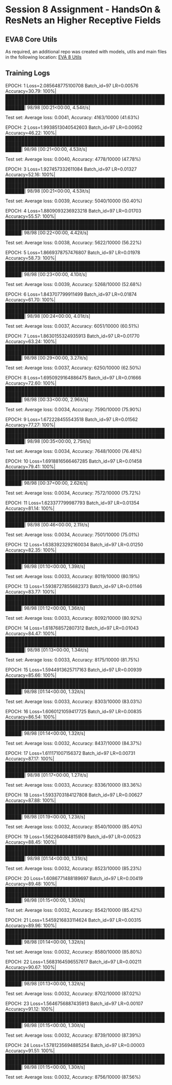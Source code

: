 # Session 8 Assignment - HandsOn & ResNets an Higher Receptive Fields

## EVA8 Core Utils

As required, an additional repo was created with models, utils and main files in the following location: [EVA 8 Utils](https://github.com/shivam13juna/eva8_utils.git)


## Training Logs


EPOCH: 1
Loss=2.085648775100708 Batch_id=97 LR=0.00576 Accuracy=30.79: 100%|██████████████████████████████████████████████████████████████████████████████████████████████████████████| 98/98 [00:21<00:00,  4.54it/s]

Test set: Average loss: 0.0041, Accuracy: 4163/10000 (41.63%)

EPOCH: 2
Loss=1.9938513040542603 Batch_id=97 LR=0.00952 Accuracy=46.22: 100%|█████████████████████████████████████████████████████████████████████████████████████████████████████████| 98/98 [00:21<00:00,  4.53it/s]

Test set: Average loss: 0.0040, Accuracy: 4778/10000 (47.78%)

EPOCH: 3
Loss=1.927457332611084 Batch_id=97 LR=0.01327 Accuracy=52.16: 100%|██████████████████████████████████████████████████████████████████████████████████████████████████████████| 98/98 [00:21<00:00,  4.53it/s]

Test set: Average loss: 0.0039, Accuracy: 5040/10000 (50.40%)

EPOCH: 4
Loss=1.8809093236923218 Batch_id=97 LR=0.01703 Accuracy=55.57: 100%|█████████████████████████████████████████████████████████████████████████████████████████████████████████| 98/98 [00:22<00:00,  4.42it/s]

Test set: Average loss: 0.0038, Accuracy: 5622/10000 (56.22%)

EPOCH: 5
Loss=1.8669378757476807 Batch_id=97 LR=0.01978 Accuracy=58.73: 100%|█████████████████████████████████████████████████████████████████████████████████████████████████████████| 98/98 [00:23<00:00,  4.10it/s]

Test set: Average loss: 0.0039, Accuracy: 5268/10000 (52.68%)

EPOCH: 6
Loss=1.843707799911499 Batch_id=97 LR=0.01874 Accuracy=61.70: 100%|██████████████████████████████████████████████████████████████████████████████████████████████████████████| 98/98 [00:24<00:00,  4.01it/s]

Test set: Average loss: 0.0037, Accuracy: 6051/10000 (60.51%)

EPOCH: 7
Loss=1.8630155324935913 Batch_id=97 LR=0.01770 Accuracy=63.24: 100%|█████████████████████████████████████████████████████████████████████████████████████████████████████████| 98/98 [00:29<00:00,  3.27it/s]

Test set: Average loss: 0.0037, Accuracy: 6250/10000 (62.50%)

EPOCH: 8
Loss=1.6950929164886475 Batch_id=97 LR=0.01666 Accuracy=72.60: 100%|█████████████████████████████████████████████████████████████████████████████████████████████████████████| 98/98 [00:33<00:00,  2.96it/s]

Test set: Average loss: 0.0034, Accuracy: 7590/10000 (75.90%)

EPOCH: 9
Loss=1.672228455543518 Batch_id=97 LR=0.01562 Accuracy=77.27: 100%|██████████████████████████████████████████████████████████████████████████████████████████████████████████| 98/98 [00:35<00:00,  2.75it/s]

Test set: Average loss: 0.0034, Accuracy: 7648/10000 (76.48%)

EPOCH: 10
Loss=1.6918816566467285 Batch_id=97 LR=0.01458 Accuracy=79.41: 100%|█████████████████████████████████████████████████████████████████████████████████████████████████████████| 98/98 [00:37<00:00,  2.62it/s]

Test set: Average loss: 0.0034, Accuracy: 7572/10000 (75.72%)

EPOCH: 11
Loss=1.623377799987793 Batch_id=97 LR=0.01354 Accuracy=81.14: 100%|██████████████████████████████████████████████████████████████████████████████████████████████████████████| 98/98 [00:46<00:00,  2.11it/s]

Test set: Average loss: 0.0034, Accuracy: 7501/10000 (75.01%)

EPOCH: 12
Loss=1.6383923292160034 Batch_id=97 LR=0.01250 Accuracy=82.35: 100%|█████████████████████████████████████████████████████████████████████████████████████████████████████████| 98/98 [01:10<00:00,  1.39it/s]

Test set: Average loss: 0.0033, Accuracy: 8019/10000 (80.19%)

EPOCH: 13
Loss=1.5938727855682373 Batch_id=97 LR=0.01146 Accuracy=83.77: 100%|█████████████████████████████████████████████████████████████████████████████████████████████████████████| 98/98 [01:12<00:00,  1.36it/s]

Test set: Average loss: 0.0033, Accuracy: 8092/10000 (80.92%)

EPOCH: 14
Loss=1.618768572807312 Batch_id=97 LR=0.01043 Accuracy=84.47: 100%|██████████████████████████████████████████████████████████████████████████████████████████████████████████| 98/98 [01:13<00:00,  1.34it/s]

Test set: Average loss: 0.0033, Accuracy: 8175/10000 (81.75%)

EPOCH: 15
Loss=1.5944913625717163 Batch_id=97 LR=0.00939 Accuracy=85.66: 100%|█████████████████████████████████████████████████████████████████████████████████████████████████████████| 98/98 [01:14<00:00,  1.32it/s]

Test set: Average loss: 0.0033, Accuracy: 8303/10000 (83.03%)

EPOCH: 16
Loss=1.6060121059417725 Batch_id=97 LR=0.00835 Accuracy=86.54: 100%|█████████████████████████████████████████████████████████████████████████████████████████████████████████| 98/98 [01:14<00:00,  1.32it/s]

Test set: Average loss: 0.0032, Accuracy: 8437/10000 (84.37%)

EPOCH: 17
Loss=1.611171007156372 Batch_id=97 LR=0.00731 Accuracy=87.17: 100%|██████████████████████████████████████████████████████████████████████████████████████████████████████████| 98/98 [01:17<00:00,  1.27it/s]

Test set: Average loss: 0.0033, Accuracy: 8336/10000 (83.36%)

EPOCH: 18
Loss=1.5933703184127808 Batch_id=97 LR=0.00627 Accuracy=87.88: 100%|█████████████████████████████████████████████████████████████████████████████████████████████████████████| 98/98 [01:19<00:00,  1.23it/s]

Test set: Average loss: 0.0032, Accuracy: 8540/10000 (85.40%)

EPOCH: 19
Loss=1.562264084815979 Batch_id=97 LR=0.00523 Accuracy=88.45: 100%|██████████████████████████████████████████████████████████████████████████████████████████████████████████| 98/98 [01:14<00:00,  1.31it/s]

Test set: Average loss: 0.0032, Accuracy: 8523/10000 (85.23%)

EPOCH: 20
Loss=1.6086771488189697 Batch_id=97 LR=0.00419 Accuracy=89.48: 100%|█████████████████████████████████████████████████████████████████████████████████████████████████████████| 98/98 [01:15<00:00,  1.30it/s]

Test set: Average loss: 0.0032, Accuracy: 8542/10000 (85.42%)

EPOCH: 21
Loss=1.5459216833114624 Batch_id=97 LR=0.00315 Accuracy=89.96: 100%|█████████████████████████████████████████████████████████████████████████████████████████████████████████| 98/98 [01:14<00:00,  1.32it/s]

Test set: Average loss: 0.0032, Accuracy: 8580/10000 (85.80%)

EPOCH: 22
Loss=1.5683164596557617 Batch_id=97 LR=0.00211 Accuracy=90.67: 100%|█████████████████████████████████████████████████████████████████████████████████████████████████████████| 98/98 [01:13<00:00,  1.32it/s]

Test set: Average loss: 0.0032, Accuracy: 8702/10000 (87.02%)

EPOCH: 23
Loss=1.5646756887435913 Batch_id=97 LR=0.00107 Accuracy=91.12: 100%|█████████████████████████████████████████████████████████████████████████████████████████████████████████| 98/98 [01:15<00:00,  1.30it/s]

Test set: Average loss: 0.0032, Accuracy: 8739/10000 (87.39%)

EPOCH: 24
Loss=1.5781235694885254 Batch_id=97 LR=0.00003 Accuracy=91.51: 100%|█████████████████████████████████████████████████████████████████████████████████████████████████████████| 98/98 [01:15<00:00,  1.30it/s]

Test set: Average loss: 0.0032, Accuracy: 8756/10000 (87.56%)
